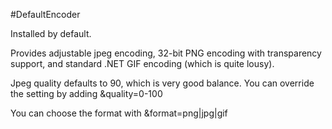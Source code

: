 #DefaultEncoder

Installed by default. 

Provides adjustable jpeg encoding, 32-bit PNG encoding with transparency support, and standard .NET GIF encoding (which is quite lousy).

Jpeg quality defaults to 90, which is very good balance. You can override the setting by adding &quality=0-100

You can choose the format with &format=png|jpg|gif



